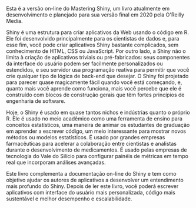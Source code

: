 Esta é a versão on-line do Mastering Shiny, um livro atualmente em desenvolvimento e planejado para sua versão final em 2020 pela O'Reilly Media.

Shiny é uma estrutura para criar aplicativos da Web usando o código em R. Ele foi desenvolvido principalmente para os cientistas de dados e, para esse fim, você pode criar aplicativos Shiny bastante complicados, sem conhecimento de HTML, CSS ou JavaScript. Por outro lado, a Shiny não o limita à criação de aplicativos triviais ou pré-fabricados: seus componentes da interface do usuário podem ser facilmente personalizados ou estendidos, e seu servidor usa programação reativa para permitir que você crie qualquer tipo de lógica de back-end que desejar. O Shiny foi projetado para parecer quase magicamente fácil quando você está começando, e, quanto mais você aprende como funciona, mais você percebe que ele é construído com blocos de construção gerais que têm fortes princípios de engenharia de software.

Hoje, o Shiny é usado em quase tantos nichos e indústrias quanto o próprio R. Ele é usado no meio acadêmico como uma ferramenta de ensino para conceitos estatísticos, uma maneira de animar os estudantes de graduação em aprender a escrever código, um meio interessante para mostrar novos métodos ou modelos estatísticos. É usado por grandes empresas farmacêuticas para acelerar a colaboração entre cientistas e analistas durante o desenvolvimento de medicamentos. É usado pelas empresas de tecnologia do Vale do Silício para configurar painéis de métricas em tempo real que incorporam análises avançadas.

Este livro complementa a documentação on-line do Shiny e tem como objetivo ajudar os autores de aplicativos a desenvolver um entendimento mais profundo do Shiny. Depois de ler este livro, você poderá escrever aplicativos com interface do usuário mais personalizada, código mais sustentável e melhor desempenho e escalabilidade.

